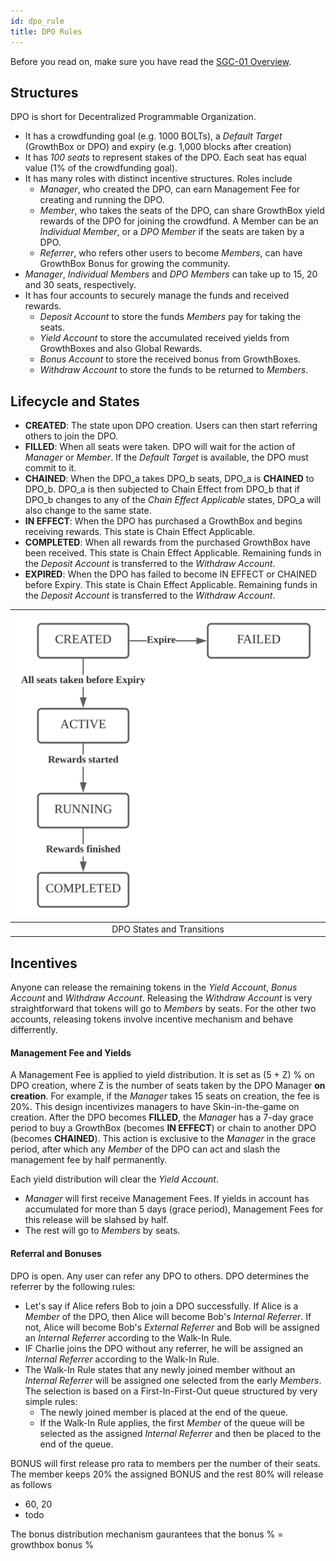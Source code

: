 ```yaml
---
id: dpo_rule
title: DPO Rules
---
```


Before you read on, make sure you have read the [SGC-01 Overview](gt01.md). 

## Structures
DPO is short for Decentralized Programmable Organization. 
- It has a crowdfunding goal (e.g. 1000 BOLTs), a *Default Target* (GrowthBox or DPO) and expiry (e.g. 1,000 blocks after creation)
- It has *100 seats* to represent stakes of the DPO. Each seat has equal value (1% of the crowdfunding goal).
- It has many roles with distinct incentive structures. Roles include 
  - *Manager*, who created the DPO, can earn Management Fee for creating and running the DPO.
  - *Member*, who takes the seats of the DPO, can share GrowthBox yield rewards of the DPO for joining the crowdfund. 
 A Member can be an *Individual Member*, or a *DPO Member* if the seats are taken by a DPO.
  - *Referrer*, who refers other users to become *Members*, can have GrowthBox Bonus for growing the community.
- *Manager*, *Individual Members* and *DPO Members* can take up to 15, 20 and 30 seats, respectively.
- It has four accounts to securely manage the funds and received rewards. 
  - *Deposit Account* to store the funds *Members* pay for taking the seats.
  - *Yield Account* to store the accumulated received yields from GrowthBoxes and also Global Rewards.
  - *Bonus Account* to store the received bonus from GrowthBoxes.
  - *Withdraw Account* to store the funds to be returned to *Members*.
  
## Lifecycle and States
- **CREATED**: The state upon DPO creation. Users can then start referring others to join the DPO.
- **FILLED**: When all seats were taken. DPO will wait for the action of *Manager* or *Member*. 
  If the *Default Target* is available, the DPO must commit to it. 
- **CHAINED**: When the DPO_a takes DPO_b seats, DPO_a is **CHAINED** to DPO_b. 
  DPO_a is then subjected to Chain Effect from DPO_b that
  if DPO_b changes to any of the *Chain Effect Applicable* states, DPO_a will also change to the same state.
- **IN EFFECT**: When the DPO has purchased a GrowthBox and begins receiving rewards. 
  This state is Chain Effect Applicable.
- **COMPLETED**: When all rewards from the purchased GrowthBox have been received.
  This state is Chain Effect Applicable. Remaining funds in the *Deposit Account* is transferred to the *Withdraw Account*.
- **EXPIRED**: When the DPO has failed to become IN EFFECT or CHAINED before Expiry.
  This state is Chain Effect Applicable. Remaining funds in the *Deposit Account* is transferred to the *Withdraw Account*.

| ![DPO States](/img/DPO_States.svg) |
|:--:|
| DPO States and Transitions |

## Incentives
Anyone can release the remaining tokens in the *Yield Account*, *Bonus Account* and *Withdraw Account*.
Releasing the *Withdraw Account* is very straightforward that tokens will go to *Members* by seats.
For the other two accounts, releasing tokens involve incentive mechanism and behave differrently. 

#### Management Fee and Yields
A Management Fee is applied to yield distribution. 
It is set as (5 + Z) % on DPO creation, where Z is the number of seats taken by the DPO Manager **on creation**.
For example, if the *Manager* takes 15 seats on creation, the fee is 20%. 
This design incentivizes managers to have Skin-in-the-game on creation. 
After the DPO becomes **FILLED**, the *Manager* has a 7-day grace period to
buy a GrowthBox (becomes **IN EFFECT**) or chain to another DPO (becomes **CHAINED**).
This action is exclusive to the *Manager* in the grace period, after which 
any *Member* of the DPO can act and slash the management fee by half permanently.

Each yield distribution will clear the *Yield Account*.
- *Manager* will first receive Management Fees. 
  If yields in account has accumulated for more than 5 days (grace period), 
  Management Fees for this release will be slahsed by half.
- The rest will go to *Members* by seats.

#### Referral and Bonuses
DPO is open. Any user can refer any DPO to others.
DPO determines the referrer by the following rules:
- Let's say if Alice refers Bob to join a DPO successfully. 
  If Alice is a *Member* of the DPO, then Alice will become Bob's *Internal Referrer*.
  If not, Alice will become Bob's *External Referrer* and 
  Bob will be assigned an *Internal Referrer* according to the Walk-In Rule.
- IF Charlie joins the DPO without any referrer, he will be assigned an *Internal Referrer* according to the Walk-In Rule.
- The Walk-In Rule states that any newly joined member without an *Internal Referrer* 
  will be assigned one selected from the early *Members*. 
  The selection is based on a First-In-First-Out queue structured by very simple rules:
  - The newly joined member is placed at the end of the queue.
  - If the Walk-In Rule applies, the first *Member* of the queue will be selected as the assigned *Internal Referrer* 
    and then be placed to the end of the queue. 

BONUS will first release pro rata to members per the number of their seats. 
The member keeps 20% the assigned BONUS and the rest 80% will release as follows
- 60, 20
- todo

The bonus distribution mechanism gaurantees that the bonus % = growthbox bonus %